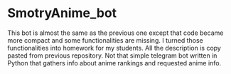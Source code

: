 # SmotryAnime_bot
This bot is almost the same as the previous one except that code became more compact and some functionalities are missing. I turned those functionalities into homework for my students. All the description is copy pasted from previous repository.  Not that simple telegram bot written in Python that gathers info about anime rankings and requested anime info.
